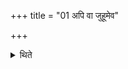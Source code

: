+++
title = "01 अपि वा जुहूमेव"

+++

<details><summary>थिते</summary>

1. Or the Adhravyu places only Juhū on the Prastara.
</details>
